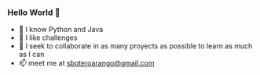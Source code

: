 ### Hello World 👋

<!--
**sboteroarango/sboteroarango** is a ✨ _special_ ✨ repository because its `README.md` (this file) appears on your GitHub profile.

Here are some ideas to get you started:
-->
- 📓 I know Python and Java 
- 🔭 I like challenges
- 👯 I seek to collaborate in as many proyects as possible to learn as much as I can
- 📫 meet me at sboteroarango@gmail.com


